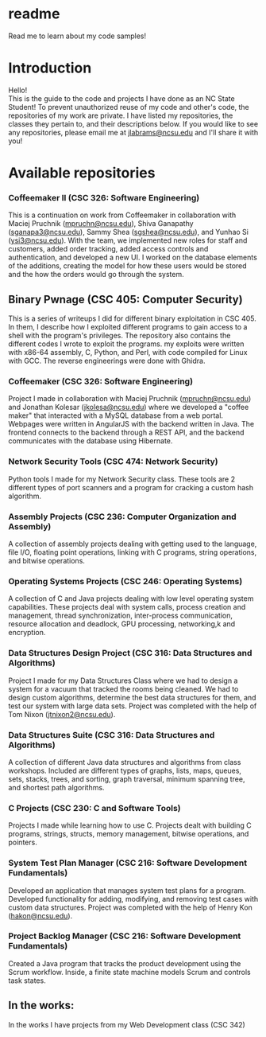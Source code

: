 # readme
Read me to learn about my code samples!
# Introduction
Hello!  
This is the guide to the code and projects I have done as an NC State Student! To prevent unauthorized reuse of my code and other's code, the repositories of my work are private. I have listed my repositories, the classes they pertain to, and their descriptions below. If you would like to see any repositories, please email me at jlabrams@ncsu.edu and I'll share it with you!

# Available repositories

### Coffeemaker II (CSC 326: Software Engineering)
This is a continuation on work from Coffeemaker in collaboration with Maciej Pruchnik (mpruchn@ncsu.edu), Shiva Ganapathy (sganapa3@ncsu.edu), Sammy Shea (sgshea@ncsu.edu), and Yunhao Si (ysi3@ncsu.edu). With the team, we implemented new roles for staff and customers, added order tracking, added access controls and authentication, and developed a new UI. I worked on the database elements of the additions, creating the model for how these users would be stored and the how the orders would go through the system.

## Binary Pwnage (CSC 405: Computer Security)
This is a series of writeups I did for different binary exploitation in CSC 405. In them, I describe how I exploited different programs to gain access to a shell with the program's privileges. The repository also contains the different codes I wrote to exploit the programs. my exploits were written with x86-64 assembly, C, Python, and Perl, with code compiled for Linux with GCC. The reverse engineerings were done with Ghidra.

### Coffeemaker (CSC 326: Software Engineering)
Project I made in collaboration with Maciej Pruchnik (mpruchn@ncsu.edu) and Jonathan Kolesar (jkolesa@ncsu.edu) where we developed a "coffee maker" that interacted with a MySQL database from a web portal. Webpages were written in AngularJS with the backend written in Java. The frontend connects to the backend through a REST API, and the backend communicates with the database using Hibernate.

### Network Security Tools (CSC 474: Network Security)
Python tools I made for my Network Security class. These tools are 2 different types of port scanners and a program for cracking a custom hash algorithm.

### Assembly Projects (CSC 236: Computer Organization and Assembly)
A collection of assembly projects dealing with getting used to the language, file I/O, floating point operations, linking with C programs, string operations, and bitwise operations.

### Operating Systems Projects (CSC 246: Operating Systems)
A collection of C and Java projects dealing with low level operating system capabilities. These projects deal with system calls, process creation and management, thread synchronization, inter-process communication, resource allocation and deadlock, GPU processing, networking,k and encryption.

### Data Structures Design Project (CSC 316: Data Structures and Algorithms)
Project I made for my Data Structures Class where we had to design a system for a vacuum that tracked the rooms being cleaned. We had to design custom algorithms, determine the best data structures for them, and test our system with large data sets. Project was completed with the help of Tom Nixon (jtnixon2@ncsu.edu). 

### Data Structures Suite (CSC 316: Data Structures and Algorithms)
A collection of different Java data structures and algorithms from class workshops. Included are different types of graphs, lists, maps, queues, sets, stacks, trees, and sorting, graph traversal, minimum spanning tree, and shortest path algorithms.

### C Projects (CSC 230: C and Software Tools)
Projects I made while learning how to use C. Projects dealt with building C programs, strings, structs, memory management, bitwise operations, and pointers.

### System Test Plan Manager (CSC 216: Software Development Fundamentals)
Developed an application that manages system test plans for a program. Developed functionality for adding, modifying, and removing test cases with custom data structures. Project was completed with the help of Henry Kon (hakon@ncsu.edu).

### Project Backlog Manager (CSC 216: Software Development Fundamentals)
Created a Java program that tracks the product development using the Scrum workflow. Inside, a finite state machine models Scrum and controls task states. 

## In the works:
In the works I have projects from my Web Development class (CSC 342)
